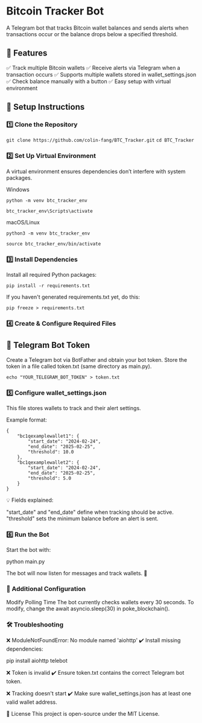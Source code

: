 # Bitcoin Tracker Bot
A Telegram bot that tracks Bitcoin wallet balances and sends alerts when transactions occur or the balance drops below a specified threshold.

## 🚀 Features
✅ Track multiple Bitcoin wallets
✅ Receive alerts via Telegram when a transaction occurs
✅ Supports multiple wallets stored in wallet_settings.json
✅ Check balance manually with a button
✅ Easy setup with virtual environment

## 🚀 Setup Instructions
### 1️⃣ Clone the Repository
`git clone https://github.com/colin-fang/BTC_Tracker.git`
`cd BTC_Tracker`

### 2️⃣ Set Up Virtual Environment
A virtual environment ensures dependencies don’t interfere with system packages.

Windows

`python -m venv btc_tracker_env`

`btc_tracker_env\Scripts\activate`

macOS/Linux

`python3 -m venv btc_tracker_env`

`source btc_tracker_env/bin/activate`

### 3️⃣ Install Dependencies
Install all required Python packages:

`pip install -r requirements.txt`

If you haven't generated requirements.txt yet, do this:

`pip freeze > requirements.txt`

### 4️⃣ Create & Configure Required Files
## 📌 Telegram Bot Token
Create a Telegram bot via BotFather and obtain your bot token.
Store the token in a file called token.txt (same directory as main.py).

`echo "YOUR_TELEGRAM_BOT_TOKEN" > token.txt`

### 5️⃣ Configure wallet_settings.json
This file stores wallets to track and their alert settings.

Example format:
```
{
    "bc1qexamplewallet1": {
        "start_date": "2024-02-24",
        "end_date": "2025-02-25",
        "threshold": 10.0
    },
    "bc1qexamplewallet2": {
        "start_date": "2024-02-24",
        "end_date": "2025-02-25",
        "threshold": 5.0
    }
}
```
💡 Fields explained:

"start_date" and "end_date" define when tracking should be active.
"threshold" sets the minimum balance before an alert is sent.
### 6️⃣ Run the Bot
Start the bot with:

python main.py

The bot will now listen for messages and track wallets. 🎯

### 🔧 Additional Configuration
Modify Polling Time
The bot currently checks wallets every 30 seconds.
To modify, change the await asyncio.sleep(30) in poke_blockchain().
### 🛠 Troubleshooting
❌ ModuleNotFoundError: No module named 'aiohttp'
✔️ Install missing dependencies:

pip install aiohttp telebot

❌ Token is invalid
✔️ Ensure token.txt contains the correct Telegram bot token.

❌ Tracking doesn't start
✔️ Make sure wallet_settings.json has at least one valid wallet address.

📜 License
This project is open-source under the MIT License.
